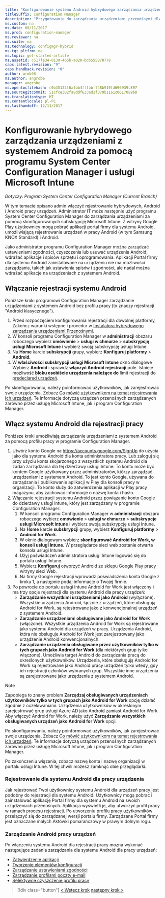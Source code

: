 ```yaml
---
title: "Konfigurowanie systemu Android hybrydowego zarządzania urządzeniami w usłudze Microsoft Intune"
titleSuffix: Configuration Manager
description: "Przygotowanie do zarządzania urządzeniami przenośnymi dla systemu Android za pomocą programu Configuration Manager i usługi Intune."
ms.custom: na
ms.date: 08/11/2017
ms.prod: configuration-manager
ms.reviewer: na
ms.suite: na
ms.technology: configmgr-hybrid
ms.tgt_pltfrm: na
ms.topic: get-started-article
ms.assetid: c517fe34-0130-465b-a020-bdb555878778
caps.latest.revision: "9"
caps.handback.revision: "0"
author: arob98
ms.author: angrobe
manager: angrobe
ms.openlocfilehash: c9b35122f6afbb4fffbbff48b919fd696939c897
ms.sourcegitcommit: 51cfce302fa8ddf633ad1f379b1161c0617089b8
ms.translationtype: MT
ms.contentlocale: pl-PL
ms.lasthandoff: 12/11/2017
---
```

# <a name="set-up-android-hybrid-device-management-with-system-center-configuration-manager-and-microsoft-intune"></a>Konfigurowanie hybrydowego zarządzania urządzeniami z systemem Android za pomocą programu System Center Configuration Manager i usługi Microsoft Intune

*Dotyczy: Program System Center Configuration Manager (Current Branch)*

W tym temacie opisano admin włączyć rejestrowanie hybrydowych, Android i Android pracy urządzeń. Administrator IT może następnie użyć programu System Center Configuration Manager do zarządzania urządzeniami za pomocą skonfigurowanych subskrypcję Microsoft Intune. Z witryny Google Play użytkownicy mogą pobrać aplikacji portal firmy dla systemu Android, umożliwiającą rejestrowanie urządzeń w pracy Android (w tym Samsung KNOX Standard) i Android.

Jako administrator programu Configuration Manager można zarządzać ustawieniami zgodności, czyszczenia lub usuwać urządzenia Android, wdrażać aplikacje i spisów sprzętu i oprogramowania. Aplikacji Portal firmy dla systemu Android zainstalowane na urządzeniu nie ma możliwości zarządzania, takich jak ustawienia spisów i zgodności, ale nadal można wdrażać aplikacje na urządzeniach z systemem Android.  

## <a name="enable-android-enrollment"></a>Włączanie rejestracji systemu Android  
Poniższe kroki programowi Configuration Manager zarządzanie urządzeniami z systemem Android bez profilu pracy (to znaczy rejestracji "Android klasycznego").

1. Przed rozpoczęciem konfigurowania rejestracji dla dowolnej platformy, Zakończ warunki wstępne i procedur w [Instalatora hybrydowego zarządzania urządzeniami Przenośnymi](setup-hybrid-mdm.md).  
2. W konsoli programu Configuration Manager w **administracji** obszaru roboczego wybierz **omówienie** > **usługi w chmurze** > **subskrypcję usługi Microsoft Intune** i wybierz swoją subskrypcję usługi Intune.  
3. Na **Home** karcie **subskrypcji** grupy, wybierz **Konfiguruj platformy** > **Android**.  
4. W **właściwości subskrypcji usługi Microsoft Intune** okno dialogowe Wybierz **Android** i sprawdź **włączyć Android rejestracji** pole. Istnieje możliwość **bloku osobiście urządzenia należące do** limit rejestracji do [predeclared urządzeń](predeclare-devices-with-hardware-id.md).

 Po skonfigurowaniu, należy poinformować użytkowników, jak zarejestrować swoje urządzenia. Zobacz [Co mówić użytkownikom na temat rejestrowania ich urządzeń](https://docs.microsoft.com/intune/end-user-educate). Te informacje dotyczą urządzeń przenośnych zarządzanych zarówno przez usługę Microsoft Intune, jak i program Configuration Manager.

## <a name="enable-android-for-work-enrollment"></a>Włącz systemu Android dla rejestracji pracy
Poniższe kroki umożliwiają zarządzanie urządzeniami z systemem Android za pomocą profilu pracy w programie Configuration Manager.

1. Utwórz konto Google na https://accounts.google.com/SignUp do użycia jako dla systemu Android dla konta administratora pracy. Lub zaloguj się przy użyciu konta skojarzonego z wszystkich systemu Android dla zadań zarządzania dla tej dzierżawy usługi Intune. To konto może być kontem Google użytkowany przez administratorów, którzy zarządzać urządzeniami z systemem Android. To jest konto Google, używana do zarządzania i publikowanie aplikacji w Play dla konsoli pracy w organizacji. To konto służy do zatwierdzenia aplikacji w Play pracy magazynu, aby zachować informacje o nazwę konta i hasło.
2. Włączanie rejestracji systemu Android przez powiązanie konto Google do dzierżawy usługi Intune, który jest zarządzany w programie Configuration Manager:
   1. W konsoli programu Configuration Manager w **administracji** obszaru roboczego wybierz **omówienie** > **usługi w chmurze** > **subskrypcje usługi Microsoft Intune** i wybierz swoją subskrypcję usługi Intune.
   2. Na **Home** karcie **subskrypcji** grupy, wybierz **Konfiguruj platformy** > **Android for Work**.
   3. W oknie dialogowym wybierz **skonfigurować Android for Work, w konsoli usługi Intune**. W przeglądarce sieci web zostanie otwarta konsola usługi Intune.
   4. Użyj poświadczeń administratora usługi Intune logować się do portalu usługi Intune.
   5. Wybierz **Konfiguruj** otworzyć Android ze sklepu Google Play pracy witryny sieci Web.
   6. Na firmy Google rejestracji wprowadź poświadczenia konta Google z kroku 1, a następnie podaj informacje o Twojej firmie.
3. Po powrocie do portalu usługi Intune Android for Work jest włączony i ma trzy opcje rejestracji dla systemu Android dla pracy urządzeń:
   - **Zarządzanie wszystkimi urządzeniami jako Android** (wyłączone). Wszystkie urządzenia Android, łącznie z urządzeń, które obsługują Android for Work, są rejestrowane jako z konwencjonalnej urządzeń z systemem Android.
   - **Zarządzanie urządzeniami obsługiwane jako Android for Work** (włączone). Wszystkie urządzenia Android for Work są rejestrowane jako systemu Android dla urządzeń w pracy. Urządzenia Android, która nie obsługuje Android for Work jest zarejestrowany jako urządzenie Android konwencjonalnych.
   - **Zarządzanie urządzenia obsługiwane przez użytkowników tylko w tych grupach jako Android for Work** (dla niektórych grup tylko włączone). Umożliwia target Android do zarządzania pracą do określonych użytkowników. Urządzenia, które obsługują Android for Work są rejestrowane jako Android pracy urządzeń tylko wtedy, gdy ich rejestracji członków wybranych grup. Wszystkie inne urządzenia są zarejestrowane jako urządzenia z systemem Android.

> [!NOTE]
> Zapobiega to znany problem **Zarządzaj obsługiwanych urządzeniach użytkowników tylko w tych grupach jako Android for Work** opcję działać zgodnie z oczekiwaniami. Urządzenia użytkowników w określonym zarejestrować grup usługi Azure AD jako Android zamiast Android for Work. Aby włączyć Android for Work, należy użyć **Zarządzanie wszystkich obsługiwanych urządzeń jako Android for Work** opcji.


Po skonfigurowaniu, należy poinformować użytkowników, jak zarejestrować swoje urządzenia. Zobacz [Co mówić użytkownikom na temat rejestrowania ich urządzeń](https://docs.microsoft.com/en-us/intune/end-user-educate). Te informacje dotyczą urządzeń przenośnych zarządzanych zarówno przez usługę Microsoft Intune, jak i program Configuration Manager.

Po zakończeniu wiązania, zobacz nazwę konta i nazwę organizacji w portalu usługi Intune. W tej chwili możesz zamknąć obie przeglądarki.

### <a name="enroll-an-android-for-work-device"></a>Rejestrowanie dla systemu Android dla pracy urządzenia
Jak rejestrować Twoi użytkownicy systemu Android dla urządzeń pracy jest podobny do rejestracji dla systemu Android. Użytkownicy mogą pobrać i zainstalować aplikację Portal firmy dla systemu Android na swoich urządzeniach przenośnych. Aplikacja wyświetli je, aby utworzyć profil pracy w ramach procesu rejestracji. Po utworzeniu profilu pracy użytkowników przełączyć się do zarządzanej wersji portalu firmy. Zarządzane Portal firmy jest oznaczane małych Aktówki pomarańczowy w prawym dolnym rogu.

### <a name="manage-android-for-work-devices"></a>Zarządzanie Android pracy urządzeń
Po włączeniu systemu Android dla rejestracji pracy można wykonać następujące zadania zarządzania dla systemu Android dla pracy urządzeń:
- [Zatwierdzenie aplikacji](/sccm/mdm/deploy-use/creating-android-applications#approve-and-deploy-android-for-work-apps)
- [Tworzenie elementów konfiguracji](/sccm/mdm/deploy-use/create-configuration-items-for-android-for-work-devices-managed-without-the-client)
- [Zarządzanie ustawieniami zgodności](/sccm/mdm/deploy-use/create-configuration-items-for-android-for-work-devices-managed-without-the-client)
- [Zarządzanie profilami poczty e-mail](/sccm/mdm/deploy-use/create-exchange-activesync-profiles)
- [Selektywne czyszczenie profilu pracy](/sccm/mdm/deploy-use/wipe-lock-reset-devices#selective-wipe)

> [!div class="button"]
[< Wstecz krok](create-service-connection-point.md)  [następny krok >  ](set-up-additional-management.md)
